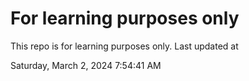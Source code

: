 # For learning purposes only
This repo is for learning purposes only.
Last updated at

Saturday, March 2, 2024 7:54:41 AM

